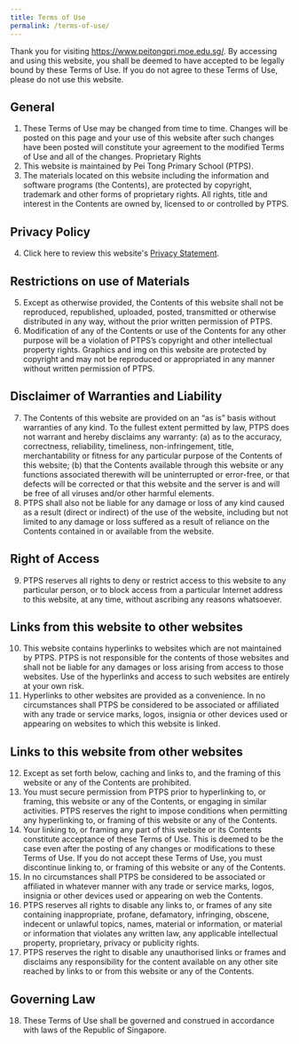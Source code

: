 ```yaml
---
title: Terms of Use
permalink: /terms-of-use/
---
```

Thank you for visiting https://www.peitongpri.moe.edu.sg/. By accessing and using this website, you shall be deemed to have accepted to be legally bound by these Terms of Use. If you do not agree to these Terms of Use, please do not use this website.
## General
1. These Terms of Use may be changed from time to time. Changes will be posted on this page and your use of this website after such changes have been posted will constitute your agreement to the modified Terms of Use and all of the changes.
Proprietary Rights
2. This website is maintained by Pei Tong Primary School (PTPS).
3. The materials located on this website including the information and software programs (the Contents), are protected by copyright, trademark and other forms of proprietary rights. All rights, title and interest in the Contents are owned by, licensed to or controlled by PTPS.

## Privacy Policy
4. Click here to review this website's [Privacy Statement](/privacy).

## Restrictions on use of Materials
5. Except as otherwise provided, the Contents of this website shall not be reproduced, republished, uploaded, posted, transmitted or otherwise distributed in any way, without the prior written permission of PTPS.
6. Modification of any of the Contents or use of the Contents for any other purpose will be a violation of PTPS’s copyright and other intellectual property rights. Graphics and img on this website are protected by copyright and may not be reproduced or appropriated in any manner without written permission of PTPS.

## Disclaimer of Warranties and Liability
7. The Contents of this website are provided on an “as is” basis without warranties of any kind. To the fullest extent permitted by law, PTPS does not warrant and hereby disclaims any warranty:
(a) as to the accuracy, correctness, reliability, timeliness, non-infringement, title, merchantability or fitness for any particular purpose of the Contents of this website;
(b) that the Contents available through this website or any functions associated therewith will be uninterrupted or error-free, or that defects will be corrected or that this website and the server is and will be free of all viruses and/or other harmful elements.
8. PTPS shall also not be liable for any damage or loss of any kind caused as a result (direct or indirect) of the use of the website, including but not limited to any damage or loss suffered as a result of reliance on the Contents contained in or available from the website.

## Right of Access
9. PTPS reserves all rights to deny or restrict access to this website to any particular person, or to block access from a particular Internet address to this website, at any time, without ascribing any reasons whatsoever.

## Links from this website to other websites
10. This website contains hyperlinks to websites which are not maintained by PTPS. PTPS is not responsible for the contents of those websites and shall not be liable for any damages or loss arising from access to those websites. Use of the hyperlinks and access to such websites are entirely at your own risk.
11. Hyperlinks to other websites are provided as a convenience. In no circumstances shall PTPS be considered to be associated or affiliated with any trade or service marks, logos, insignia or other devices used or appearing on websites to which this website is linked.

## Links to this website from other websites
12. Except as set forth below, caching and links to, and the framing of this website or any of the Contents are prohibited.
13. You must secure permission from PTPS prior to hyperlinking to, or framing, this website or any of the Contents, or engaging in similar activities. PTPS reserves the right to impose conditions when permitting any hyperlinking to, or framing of this website or any of the Contents.
14. Your linking to, or framing any part of this website or its Contents constitute acceptance of these Terms of Use. This is deemed to be the case even after the posting of any changes or modifications to these Terms of Use. If you do not accept these Terms of Use, you must discontinue linking to, or framing of this website or any of the Contents.
15. In no circumstances shall PTPS be considered to be associated or affiliated in whatever manner with any trade or service marks, logos, insignia or other devices used or appearing on web the Contents.
16. PTPS reserves all rights to disable any links to, or frames of any site containing inappropriate, profane, defamatory, infringing, obscene, indecent or unlawful topics, names, material or information, or material or information that violates any written law, any applicable intellectual property, proprietary, privacy or publicity rights.
17. PTPS reserves the right to disable any unauthorised links or frames and disclaims any responsibility for the content available on any other site reached by links to or from this website or any of the Contents.

## Governing Law
18. These Terms of Use shall be governed and construed in accordance with laws of the Republic of Singapore.